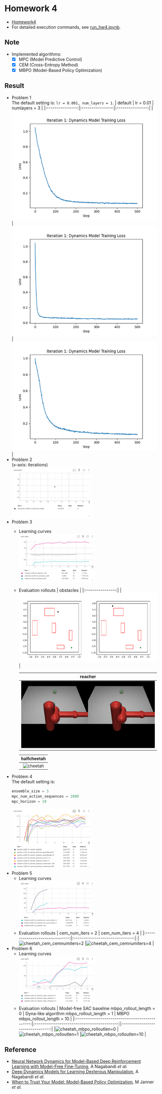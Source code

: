 # Homework 4
* [Homework4]
* For detailed execution commands, see [run_hw4.ipynb].

## Note
* Implemented algorithms:
  * [x] MPC (Model Predictive Control)
  * [x] CEM (Cross-Entropy Method)
  * [x] MBPO (Model-Based Policy Optimization)

## Result
* Problem 1  
  The default setting is: `lr = 0.001, num_layers = 1`.
  | default          | lr = 0.01        | numlayers = 3    |
  |:----------------:|:----------------:|:----------------:|
  |![p1_default]     |![p1_lr]          |![p1_numlayers]   |
* Problem 2  
  (x-axis: iterations)  
  <img src="results/problem2.png" width="55%" />
* Problem 3
  * Learning curves  
    <img src="results/problem3.png" width="55%" />
  * Evaluation rollouts
    | obstacles        |
    |:----------------:|
    |![obstacles]      |
    
    | reacher          |
    |:----------------:|
    |![reacher]        |

    | halfcheetah      |
    |:----------------:|
    |![cheetah]        |
* Problem 4  
  The default setting is:
  ```python
  ensemble_size = 3
  mpc_num_action_sequences = 1000
  mpc_horizon = 10
  ```
  <img src="results/problem4.png" width="55%" />
* Problem 5
  * Learning curves  
    <img src="results/problem5.png" width="55%" />
  * Evaluation rollouts
    | cem_num_iters = 2               | cem_num_iters = 4               |
    |:-------------------------------:|:-------------------------------:|
    |![cheetah_cem_cemnumiters=2]     |![cheetah_cem_cemnumiters=4]     |
* Problem 6
  * Learning curves  
    <img src="results/problem6.png" width="55%" />
  * Evaluation rollouts
    | Model-free SAC baseline mbpo_rollout_length = 0 | Dyna-like algorithm mbpo_rollout_length = 1 | MBPO<br> mbpo_rollout_length = 10 |
    |:-----------------------------------------------:|:-------------------------------------------:|:---------------------------------:|
    |![cheetah_mbpo_rolloutlen=0]                     |![cheetah_mbpo_rolloutlen=1]                 |![cheetah_mbpo_rolloutlen=10]      |

## Reference
* [Neural Network Dynamics for Model-Based Deep Reinforcement Learning with Model-Free Fine-Tuning], A Nagabandi *et al.*
* [Deep Dynamics Models for Learning Dexterous Manipulation], A Nagabandi *et al.*
* [When to Trust Your Model: Model-Based Policy Optimization], M Janner *et al.*



[Homework4]: https://rail.eecs.berkeley.edu/deeprlcourse/deeprlcourse/static/homeworks/hw4.pdf
[run_hw4.ipynb]: run_hw4.ipynb
[p1_default]: results/itr_1_loss_curve.png
[p1_lr]: <results/itr_1_loss_curve lr=0.01.png>
[p1_numlayers]: <results/itr_1_loss_curve numlayers=3.png>
[obstacles]: results/obstacles_multi.gif
[reacher]: results/reacher_multi.gif
[cheetah]: results/cheetah_multi.gif
[cheetah_cem_cemnumiters=2]: results/cheetah_cem_cemnumiters=2.gif
[cheetah_cem_cemnumiters=4]: results/cheetah_cem_cemnumiters=4.gif
[cheetah_mbpo_rolloutlen=0]: results/cheetah_mbpo_rolloutlen=0.gif
[cheetah_mbpo_rolloutlen=1]: results/cheetah_mbpo_rolloutlen=1.gif
[cheetah_mbpo_rolloutlen=10]: results/cheetah_mbpo_rolloutlen=10.gif
[Neural Network Dynamics for Model-Based Deep Reinforcement Learning with Model-Free Fine-Tuning]: https://arxiv.org/pdf/1708.02596
[Deep Dynamics Models for Learning Dexterous Manipulation]: https://arxiv.org/pdf/1909.11652
[When to Trust Your Model: Model-Based Policy Optimization]: https://arxiv.org/pdf/1906.08253
